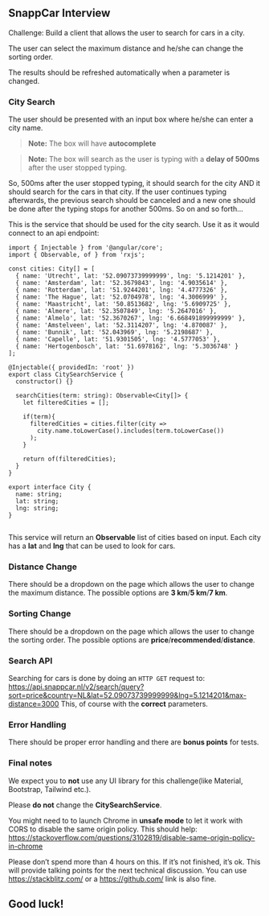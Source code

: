 
## SnappCar Interview

Challenge: Build a client that allows the user to search for cars in a city.

The user can select the maximum distance and he/she can change the sorting order.

The results should be refreshed automatically when a parameter is changed.

### City Search

The user should be presented with an input box where he/she can enter a city name. 

>**Note:** The box will have **autocomplete** 

>**Note:**  The box will search as the user is typing with a **delay of 500ms** after the user stopped typing.

So, 500ms after the user stopped typing, it should search for the city AND it should search for the cars in that city. If the user continues typing afterwards, the previous search should be canceled and a new one should be done after the typing stops for another 500ms. So on and so forth...

This is the service that should be used for the city search. Use it as it would connect to an api endpoint:
```
import { Injectable } from '@angular/core';
import { Observable, of } from 'rxjs';

const cities: City[] = [
  { name: 'Utrecht', lat: '52.09073739999999', lng: '5.1214201' },
  { name: 'Amsterdam', lat: '52.3679843', lng: '4.9035614' },
  { name: 'Rotterdam', lat: '51.9244201', lng: '4.4777326' },
  { name: 'The Hague', lat: '52.0704978', lng: '4.3006999' },
  { name: 'Maastricht', lat: '50.8513682', lng: '5.6909725' },
  { name: 'Almere', lat: '52.3507849', lng: '5.2647016' },
  { name: 'Almelo', lat: '52.3670267', lng: '6.668491899999999' },
  { name: 'Amstelveen', lat: '52.3114207', lng: '4.870087' },
  { name: 'Bunnik', lat: '52.043969', lng: '5.2198687' },
  { name: 'Capelle', lat: '51.9301505', lng: '4.5777053' },
  { name: 'Hertogenbosch', lat: '51.6978162', lng: '5.3036748' }
];

@Injectable({ providedIn: 'root' })
export class CitySearchService {
  constructor() {}

  searchCities(term: string): Observable<City[]> {
    let filteredCities = [];
    
    if(term){
      filteredCities = cities.filter(city =>
        city.name.toLowerCase().includes(term.toLowerCase())
      );
    }

    return of(filteredCities);
  }
}

export interface City {
  name: string;
  lat: string;
  lng: string;
}


```

This service will return an **Observable** list of cities based on input. Each city has a **lat** and **lng** that can be used to look for cars.


### Distance Change

There should be a dropdown on the page which allows the user to change the maximum distance. The possible options are **3 km**/**5 km**/**7 km**.


### Sorting Change

There should be a dropdown on the page which allows the user to change the sorting order. The possible options are **price**/**recommended**/**distance**.


### Search API

Searching for cars is done by doing an `HTTP GET` request to:
https://api.snappcar.nl/v2/search/query?sort=price&country=NL&lat=52.09073739999999&lng=5.1214201&max-distance=3000
This, of course with the **correct** parameters.


### Error Handling

There should be proper error handling and there are **bonus points** for tests.

### Final notes

We expect you to **not** use any UI library for this challenge(like Material, Bootstrap, Tailwind etc.).

Please **do not** change the **CitySearchService**.

You might need to to launch Chrome in **unsafe mode** to let it work with CORS to disable the same origin policy. This should help: https://stackoverflow.com/questions/3102819/disable-same-origin-policy-in-chrome

Please don’t spend more than 4 hours on this. If it’s not finished, it’s ok. This will provide talking points for the next technical discussion.
You can use https://stackblitz.com/ or a https://github.com/ link is also fine.

## Good luck!
